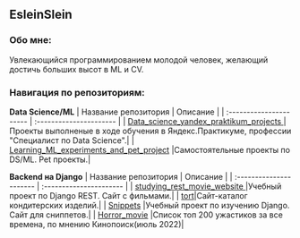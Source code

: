 ## EsleinSlein
### Обо мне:
Увлекающийся программированием молодой человек, желающий достичь больших высот в ML и CV.
### Навигация по репозиториям:
**Data Science/ML**
| Название репозитория | Описание | 
| :---------------------- | :---------------------- | 
| [Data_science_yandex_praktikum_projects ](https://github.com/EsleinSlein/Data_science_yandex_praktikum_projects) |Проекты  выполненые в ходе обучения в Яндекс.Практикуме, профессии "Специалист по Data Science".|
| [Learning_ML_experiments_and_pet_project](https://github.com/EsleinSlein/Learning_ML_experiments_and_pet_project) |Самостоятельные проекты по DS/ML. Pet проекты.|

**Backend на Django**
| Название репозитория | Описание | 
| :---------------------- | :---------------------- | 
| [studying_rest_movie_website ](https://github.com/EsleinSlein/studying_rest_movie_website) |Учебный проект по Django REST. Сайт с фильмами.|
| [tort](https://github.com/EsleinSlein/tort)|Сайт-каталог кондитерских изделий.|
| [Snippets](https://github.com/EsleinSlein/Snippets) |Учебный проект по изучению Django. Сайт для сниппетов.|
| [Horror_movie](https://github.com/EsleinSlein/Horror_movie) |Список топ 200 ужастиков за все времена, по мнению Кинопоиск(июль 2022)|
